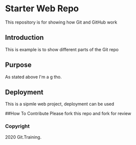 # Starter Web Repo

This repository is for showing how Git and GitHub work


## Introduction

This is example is to show different parts of the Git repo

## Purpose

As stated above I'm a g tho.



## Deployment

This is a sipmle web project, deployment can be used

##How To Contribute
Please fork this repo and fork for review

### Copyright

2020 Git.Training.
